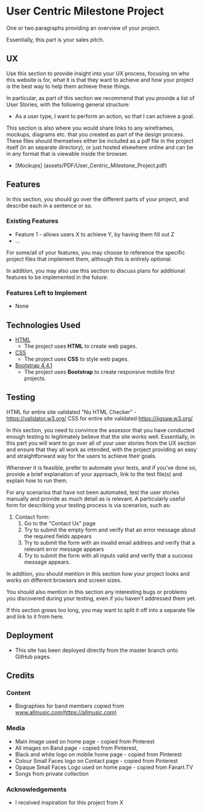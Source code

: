 # User Centric Milestone Project

One or two paragraphs providing an overview of your project.

Essentially, this part is your sales pitch.
 
## UX
 
Use this section to provide insight into your UX process, focusing on who this website is for, what it is that they want to achieve and how your project is the best way to help them achieve these things.

In particular, as part of this section we recommend that you provide a list of User Stories, with the following general structure:
- As a user type, I want to perform an action, so that I can achieve a goal.

This section is also where you would share links to any wireframes, mockups, diagrams etc. that you created as part of the design process. These files should themselves either be included as a pdf file in the project itself (in an separate directory), or just hosted elsewhere online and can be in any format that is viewable inside the browser.

- [Mockups] (assets/PDF/User_Centric_Milestone_Project.pdf)

## Features

In this section, you should go over the different parts of your project, and describe each in a sentence or so.
 
### Existing Features
- Feature 1 - allows users X to achieve Y, by having them fill out Z
- ...

For some/all of your features, you may choose to reference the specific project files that implement them, although this is entirely optional.

In addition, you may also use this section to discuss plans for additional features to be implemented in the future:

### Features Left to Implement
- None

## Technologies Used

- [HTML](https://www.w3.org/html/)
    - The project uses **HTML** to create web pages.
- [CSS](https://w3.org)
    - The project uses **CSS** to style web pages.
- [Bootstrap 4.4.1](https://getbootstrap.com/)
    - The project uses **Bootstrap** to create responsive mobile first projects.

## Testing

HTML for entire site validated  "Nu HTML Checker" - https://validator.w3.org/
CSS for entire site validated https://jigsaw.w3.org/


In this section, you need to convince the assessor that you have conducted enough testing to legitimately believe that the site works well. Essentially, in this part you will want to go over all of your user stories from the UX section and ensure that they all work as intended, with the project providing an easy and straightforward way for the users to achieve their goals.

Whenever it is feasible, prefer to automate your tests, and if you've done so, provide a brief explanation of your approach, link to the test file(s) and explain how to run them.

For any scenarios that have not been automated, test the user stories manually and provide as much detail as is relevant. A particularly useful form for describing your testing process is via scenarios, such as:

1. Contact form:
    1. Go to the "Contact Us" page
    2. Try to submit the empty form and verify that an error message about the required fields appears
    3. Try to submit the form with an invalid email address and verify that a relevant error message appears
    4. Try to submit the form with all inputs valid and verify that a success message appears.

In addition, you should mention in this section how your project looks and works on different browsers and screen sizes.

You should also mention in this section any interesting bugs or problems you discovered during your testing, even if you haven't addressed them yet.

If this section grows too long, you may want to split it off into a separate file and link to it from here.

## Deployment

- This site has been deployed directly from the master branch onto GitHub pages.

## Credits

### Content

- Biographies for band members copied from www.allmusic.com(https://allmusic.com)

### Media

- Main Image used on home page - copied from Pinterest
- All images on Band page - copied from Pinterest, 
- Black and white logo on mobile home page - copied from Pinterest
- Colour Small Faces logo on Contact page - copied from Pinterest
- Opaque Small Faces Logo used on home page - copied from Fanart.TV
- Songs from private collection


### Acknowledgements

- I received inspiration for this project from X

